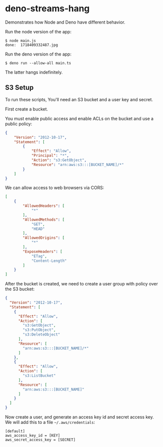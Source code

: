 # deno-streams-hang
Demonstrates how Node and Deno have different behavior.

Run the node version of the app:
```
$ node main.js
done:  1718409332487.jpg
```

Run the deno version of the app:
```
$ deno run --allow-all main.ts
```

The latter hangs indefinitely.

## S3 Setup

To run these scripts, You'll need an S3 bucket and a user key and secret.

First create a bucket.

You must enable public access and enable ACLs on the bucket and use a public policy:
```json
{
    "Version": "2012-10-17",
    "Statement": [
        {
            "Effect": "Allow",
            "Principal": "*",
            "Action": "s3:GetObject",
            "Resource": "arn:aws:s3:::[BUCKET_NAME]/*"
        }
    ]
}
```

We can allow access to web browsers via CORS:
```json
[
    {
        "AllowedHeaders": [
            "*"
        ],
        "AllowedMethods": [
            "GET",
            "HEAD"
        ],
        "AllowedOrigins": [
            "*"
        ],
        "ExposeHeaders": [
            "ETag",
            "Content-Length"
        ]
    }
]
```

After the bucket is created, we need to create a user group with policy over
the S3 bucket:
```json
{
  "Version": "2012-10-17",
  "Statement": [
    {
      "Effect": "Allow",
      "Action": [
        "s3:GetObject",
        "s3:PutObject",
        "s3:DeleteObject"
      ],
      "Resource": [
        "arn:aws:s3:::[BUCKET_NAME]/*"
      ]
    },
    {
      "Effect": "Allow",
      "Action": [
        "s3:ListBucket"
      ],
      "Resource": [
        "arn:aws:s3:::[BUCKET_NAME]"
      ]
    }
  ]
}
```

Now create a user, and generate an access key id and secret access key.
We will add this to a file `~/.aws/credentials`:
```
[default]
aws_access_key_id = [KEY]
aws_secret_access_key = [SECRET]
```
